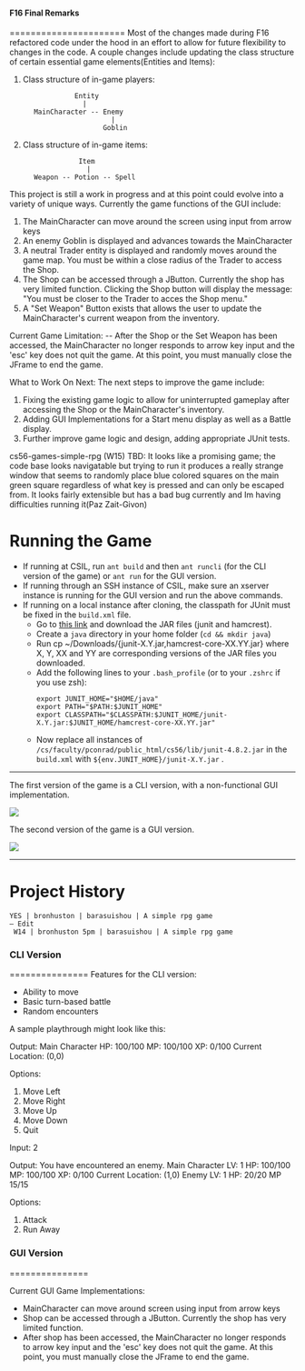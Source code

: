 #### F16 Final Remarks
======================
Most of the changes made during F16 refactored code under the hood in an effort to allow for future flexibility to changes in the code. A couple changes include updating the class structure of certain essential game elements(Entities and Items):

1. Class structure of in-game players:
```
                Entity
                  |
      MainCharacter -- Enemy
                         |
                       Goblin
```                     

2. Class structure of in-game items:
```                
                 Item
                   |
      Weapon -- Potion -- Spell
```      
   
This project is still a work in progress and at this point could evolve into a variety of unique ways. Currently the game functions of the GUI include:

1. The MainCharacter can move around the screen using input from arrow keys
2. An enemy Goblin is displayed and advances towards the MainCharacter
3. A neutral Trader entity is displayed and randomly moves around the game map. You must be within a close radius of the Trader to access the Shop.
4. The Shop can be accessed through a JButton. Currently the shop has very limited function. Clicking the Shop button will display the message: "You must be closer to the Trader to acces the Shop menu."
5. A "Set Weapon" Button exists that allows the user to update the MainCharacter's current weapon from the inventory.

Current Game Limitation: 
 -- After the Shop or the Set Weapon has been accessed, the MainCharacter no longer responds to arrow key input and the 'esc' key does not quit the game. At this point, you must manually close the JFrame to end the game.

What to Work On Next: The next steps to improve the game include:

1. Fixing the existing game logic to allow for uninterrupted gameplay after accessing the Shop or the MainCharacter's inventory.
2. Adding GUI Implementations for a Start menu display as well as a Battle display.
3. Further improve game logic and design, adding appropriate JUnit tests.



cs56-games-simple-rpg
(W15) TBD: It looks like a promising game; the code base looks navigatable but trying to run it produces a really strange window that seems to randomly place blue colored squares on the main green square regardless of what key is pressed and can only be escaped from. It looks fairly extensible but has a bad bug currently and Im having difficulties running it(Paz Zait-Givon)

Running the Game
=====================
* If running at CSIL, run `ant build` and then `ant runcli` (for the CLI version of the game) or `ant run` for the GUI version.
* If running through an SSH instance of CSIL, make sure an xserver instance is running for the GUI version and run the above commands.
* If running on a local instance after cloning, the classpath for JUnit must be fixed in the `build.xml` file.
  + Go to [this link]( https://github.com/junit-team/junit/wiki/Download-and-Install) and download the JAR files (junit and hamcrest).
  + Create a `java` directory in your home folder (`cd && mkdir java`)
  + Run cp ~/Downloads/{junit-X.Y.jar,hamcrest-core-XX.YY.jar} where X, Y, XX and YY are corresponding versions of the JAR files you downloaded.
  + Add the following lines to your `.bash_profile` (or to your `.zshrc` if you use zsh):
    ```
    export JUNIT_HOME="$HOME/java"
    export PATH="$PATH:$JUNIT_HOME"
    export CLASSPATH="$CLASSPATH:$JUNIT_HOME/junit-X.Y.jar:$JUNIT_HOME/hamcrest-core-XX.YY.jar"
    ```
  + Now replace all instances of `/cs/faculty/pconrad/public_html/cs56/lib/junit-4.8.2.jar` in the `build.xml` with `${env.JUNIT_HOME}/junit-X.Y.jar` .

---------------------------------------------------

The first version of the game is a CLI version, with a non-functional GUI implementation.

![](http://i.imgur.com/rll8hnf.png)

The second version of the game is a GUI version.

![](http://i.imgur.com/yZgilOm.gif)

---------------------------------------------------

Project History
===============
```
YES | bronhuston | barasuishou | A simple rpg game
— Edit
 W14 | bronhuston 5pm | barasuishou | A simple rpg game
```

### CLI Version
===============
Features for the CLI version:
- Ability to move
- Basic turn-based battle
- Random encounters

A sample playthrough might look like this:

Output:
Main Character HP: 100/100 MP: 100/100 XP: 0/100
Current Location: (0,0)

Options:
1. Move Left
2. Move Right
3. Move Up
4. Move Down
5. Quit

Input:
2

Output:
You have encountered an enemy.
Main Character LV: 1 HP: 100/100 MP: 100/100 XP: 0/100
Current Location: (1,0)
Enemy LV: 1 HP: 20/20 MP 15/15

Options:
1. Attack
2. Run Away

### GUI Version
===============

Current GUI Game Implementations:
- MainCharacter can move around screen using input from arrow keys
- Shop can be accessed through a JButton. Currently the shop has very limited function.
- After shop has been accessed, the MainCharacter no longer responds to arrow key input and the 'esc' key does not quit the game. At this point, you must manually close the JFrame to end the game.
